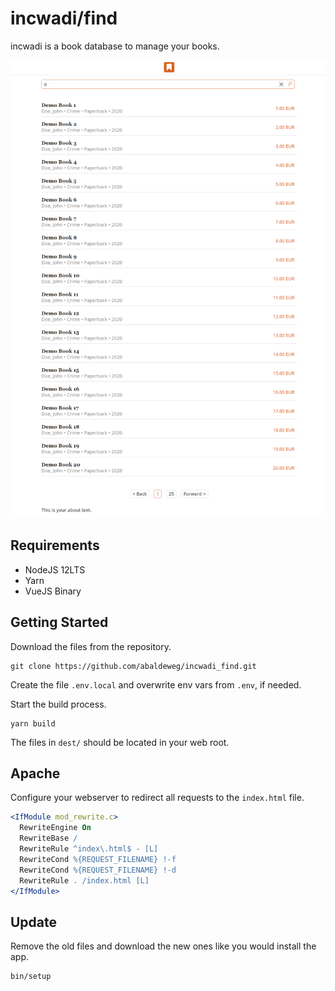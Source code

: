# incwadi/find

incwadi is a book database to manage your books.

![incwadi](screenshot.png)

## Requirements
       
- NodeJS 12LTS
- Yarn
- VueJS Binary

## Getting Started

Download the files from the repository.

```shell
git clone https://github.com/abaldeweg/incwadi_find.git
```

Create the file `.env.local` and overwrite env vars from `.env`, if needed.

Start the build process.

```shell
yarn build
```

The files in `dest/` should be located in your web root.

## Apache

Configure your webserver to redirect all requests to the `index.html` file.

```apache
<IfModule mod_rewrite.c>
  RewriteEngine On
  RewriteBase /
  RewriteRule ^index\.html$ - [L]
  RewriteCond %{REQUEST_FILENAME} !-f
  RewriteCond %{REQUEST_FILENAME} !-d
  RewriteRule . /index.html [L]
</IfModule>
```

## Update

Remove the old files and download the new ones like you would install the app.

```shell
bin/setup
```
